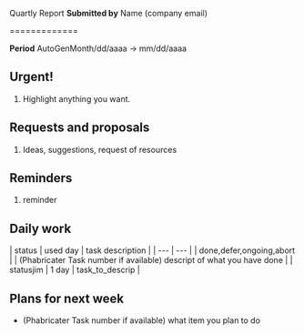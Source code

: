 Quartly Report
**Submitted by** Name (company email)

=============

**Period** AutoGenMonth/dd/aaaa → mm/dd/aaaa

## Urgent!

1. Highlight anything you want.

## Requests and proposals

1. Ideas, suggestions, request of resources

## Reminders

1. reminder

## Daily work

| status | used day | task description |
| --- | --- |
| done,defer,ongoing,abort |  | (Phabricater Task number if available) descript of what you have done |
| statusjim | 1 day | task_to_descrip |


## Plans for next week

- (Phabricater Task number if available) what item you plan to do
